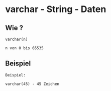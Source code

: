 # varchar - String - Daten

## Wie ?

```
varchar(n)

n von 0 bis 65535 

```

## Beispiel 

```
Beispiel:

varchar(45) - 45 Zeichen 


```
